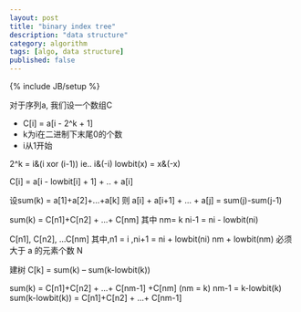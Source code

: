 ```yaml
---
layout: post
title: "binary index tree"
description: "data structure"
category: algorithm
tags: [algo, data structure]
published: false
---
```

{% include JB/setup %}


对于序列a, 我们设一个数组C
*   C[i] = a[i - 2^k + 1]
*   k为i在二进制下末尾0的个数
*   i从1开始

2^k = i&(i xor (i-1))
ie.. i&(-i)
lowbit(x) = x&(-x)

C[i] = a[i - lowbit[i] + 1] + .. + a[i]

设sum(k) = a[1]+a[2]+...+a[k]
则 a[i] + a[i+1] + ... + a[j] = sum(j)-sum(j-1)

sum(k) = C[n1]+C[n2] + ...+ C[nm]
其中 nm= k
ni-1 = ni - lowbit(ni)

C[n1], C[n2], ...C[nm]
其中,n1 = i ,ni+1 = ni + lowbit(ni)
nm + lowbit(nm) 必须大于 a 的元素个数 N

建树
C[k] = sum(k) – sum(k-lowbit(k))

sum(k) = C[n1]+C[n2] + ...+ C[nm-1] +C[nm] (nm = k)
nm-1 = k-lowbit(k)
sum(k-lowbit(k)) = C[n1]+C[n2] + ...+ C[nm-1]
